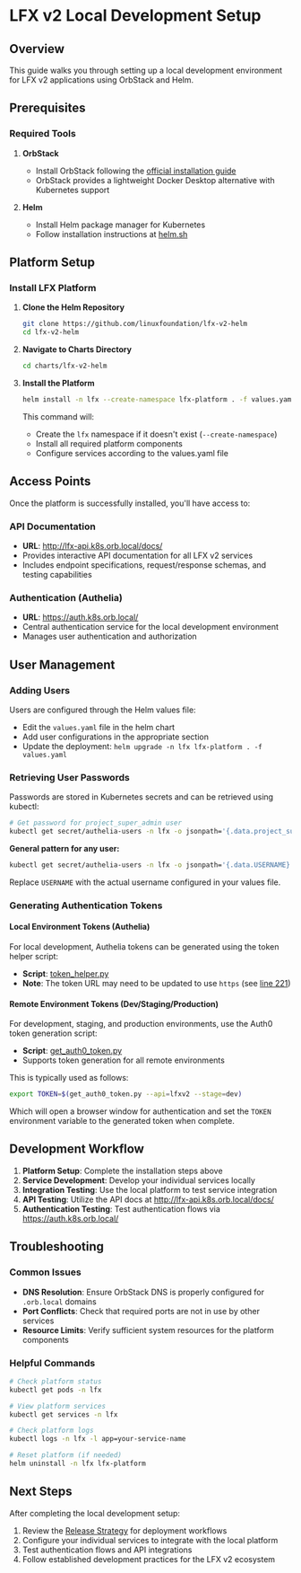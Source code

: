 # LFX v2 Local Development Setup

## Overview

This guide walks you through setting up a local development environment for LFX v2 applications using OrbStack and Helm.

## Prerequisites

### Required Tools

1. **OrbStack**
   - Install OrbStack following the [official installation guide](https://docs.orbstack.dev/install)
   - OrbStack provides a lightweight Docker Desktop alternative with Kubernetes support

2. **Helm**
   - Install Helm package manager for Kubernetes
   - Follow installation instructions at [helm.sh](https://helm.sh/docs/intro/install/)

## Platform Setup

### Install LFX Platform

1. **Clone the Helm Repository**

   ```bash
   git clone https://github.com/linuxfoundation/lfx-v2-helm
   cd lfx-v2-helm
   ```

2. **Navigate to Charts Directory**

   ```bash
   cd charts/lfx-v2-helm
   ```

3. **Install the Platform**

   ```bash
   helm install -n lfx --create-namespace lfx-platform . -f values.yaml
   ```

   This command will:
   - Create the `lfx` namespace if it doesn't exist (`--create-namespace`)
   - Install all required platform components
   - Configure services according to the values.yaml file

## Access Points

Once the platform is successfully installed, you'll have access to:

### API Documentation

- **URL**: <http://lfx-api.k8s.orb.local/docs/>
- Provides interactive API documentation for all LFX v2 services
- Includes endpoint specifications, request/response schemas, and testing capabilities

### Authentication (Authelia)

- **URL**: <https://auth.k8s.orb.local/>
- Central authentication service for the local development environment
- Manages user authentication and authorization

## User Management

### Adding Users

Users are configured through the Helm values file:

- Edit the `values.yaml` file in the helm chart
- Add user configurations in the appropriate section
- Update the deployment: `helm upgrade -n lfx lfx-platform . -f values.yaml`

### Retrieving User Passwords

Passwords are stored in Kubernetes secrets and can be retrieved using kubectl:

```bash
# Get password for project_super_admin user
kubectl get secret/authelia-users -n lfx -o jsonpath='{.data.project_super_admin}' | base64 --decode
```

**General pattern for any user:**

```bash
kubectl get secret/authelia-users -n lfx -o jsonpath='{.data.USERNAME}' | base64 --decode
```

Replace `USERNAME` with the actual username configured in your values file.

### Generating Authentication Tokens

#### Local Environment Tokens (Authelia)

For local development, Authelia tokens can be generated using the token helper script:

- **Script**: [token_helper.py](https://github.com/linuxfoundation/lfx-architecture-scratch/blob/main/2024-12%20ReBAC%20Demo/token_helper/token_helper.py)
- **Note**: The token URL may need to be updated to use `https` (see [line 221](https://github.com/linuxfoundation/lfx-architecture-scratch/blob/main/2024-12%20ReBAC%20Demo/token_helper/token_helper.py#L221))

#### Remote Environment Tokens (Dev/Staging/Production)

For development, staging, and production environments, use the Auth0 token generation script:

- **Script**: [get_auth0_token.py](https://github.com/linuxfoundation-it/itx-misc/blob/main/libs/get_auth0_token.py)
- Supports token generation for all remote environments

This is typically used as follows:

```bash
export TOKEN=$(get_auth0_token.py --api=lfxv2 --stage=dev)
```

Which will open a browser window for authentication and set the `TOKEN` environment variable
to the generated token when complete.

## Development Workflow

1. **Platform Setup**: Complete the installation steps above
2. **Service Development**: Develop your individual services locally
3. **Integration Testing**: Use the local platform to test service integration
4. **API Testing**: Utilize the API docs at <http://lfx-api.k8s.orb.local/docs/>
5. **Authentication Testing**: Test authentication flows via <https://auth.k8s.orb.local/>

## Troubleshooting

### Common Issues

- **DNS Resolution**: Ensure OrbStack DNS is properly configured for `.orb.local` domains
- **Port Conflicts**: Check that required ports are not in use by other services
- **Resource Limits**: Verify sufficient system resources for the platform components

### Helpful Commands

```bash
# Check platform status
kubectl get pods -n lfx

# View platform services
kubectl get services -n lfx

# Check platform logs
kubectl logs -n lfx -l app=your-service-name

# Reset platform (if needed)
helm uninstall -n lfx lfx-platform
```

## Next Steps

After completing the local development setup:

1. Review the [Release Strategy](./release-strategy.md) for deployment workflows
2. Configure your individual services to integrate with the local platform
3. Test authentication flows and API integrations
4. Follow established development practices for the LFX v2 ecosystem
